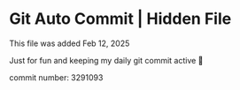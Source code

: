 # Git Auto Commit | Hidden File

This file was added Feb 12, 2025

Just for fun and keeping my daily git commit active 🤪

commit number: 3291093
